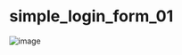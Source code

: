 # simple_login_form_01

![image](https://github.com/user-attachments/assets/6f576f52-d3bf-4bdf-a11c-de4e6a62ce89)

